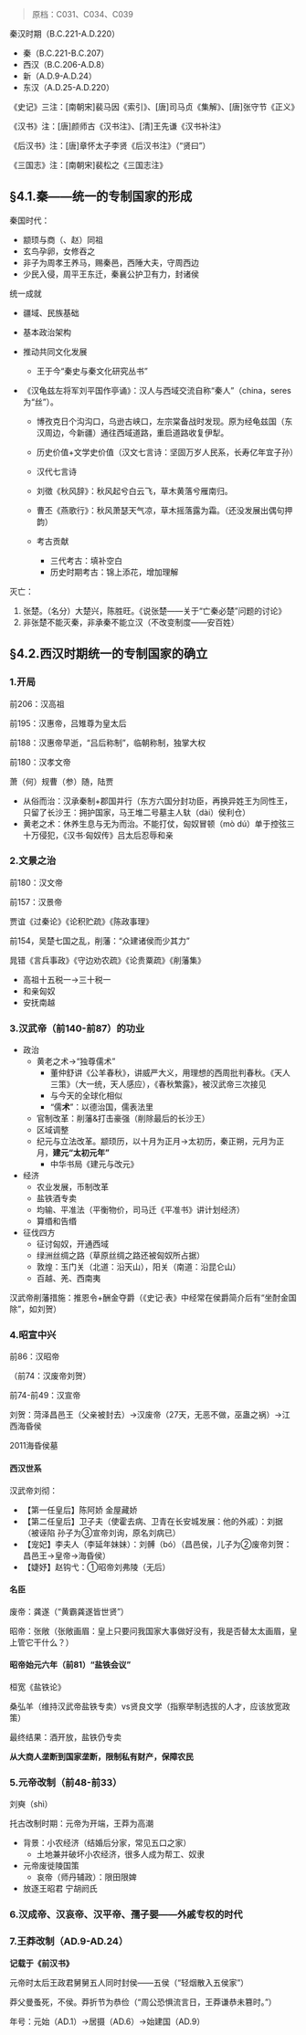 > 原档：C031、C034、C039

秦汉时期（B.C.221-A.D.220）

- 秦（B.C.221-B.C.207）
- 西汉（B.C.206-A.D.8）
- 新（A.D.9-A.D.24）
- 东汉（A.D.25-A.D.220）

《史记》三注：[南朝宋]裴马因《索引》、[唐]司马贞《集解》、[唐]张守节《正义》

《汉书》注：[唐]颜师古《汉书注》、[清]王先谦《汉书补注》

《后汉书》注：[唐]章怀太子李贤《后汉书注》（“贤曰”）

《三国志》注：[南朝宋]裴松之《三国志注》

## §4.1.秦——统一的专制国家的形成

秦国时代：

- 颛顼与商（、赵）同祖
- 玄鸟孕卵，女修吞之
- 非子为周孝王养马，赐秦邑，西陲大夫，守周西边
- 少民入侵，周平王东迁，秦襄公护卫有力，封诸侯

统一成就

- 疆域、民族基础

- 基本政治架构

- 推动共同文化发展

  - 王于今“秦史与秦文化研究丛书”
- 《汉龟兹左将军刘平国作亭诵》：汉人与西域交流自称“秦人”（china，seres为“丝”）。
  
  - 博孜克日个沟沟口，乌逊古峡口，左宗棠备战时发现。原为经龟兹国（东汉周边，今新疆）通往西域道路，重启道路收复伊犁。
  - 历史价值+文学史价值（汉文七言诗：坚固万岁人民系，长寿亿年宜子孙）
  - 汉代七言诗
  - 刘徵《秋风辞》：秋风起兮白云飞，草木黄落兮雁南归。
    
  - 曹丕《燕歌行》：秋风萧瑟天气凉，草木摇落露为霜。（还没发展出偶句押韵）
  - 考古贡献
  
    - 三代考古：填补空白
    - 历史时期考古：锦上添花，增加理解
  

灭亡：

1. 张楚。（名分）大楚兴，陈胜旺。《说张楚——关于“亡秦必楚”问题的讨论》
2. 非张楚不能灭秦，非承秦不能立汉（不改变制度——安百姓）

## §4.2.西汉时期统一的专制国家的确立

### 1.开局

前206：汉高祖

前195：汉惠帝，吕雉尊为皇太后

前188：汉惠帝早逝，“吕后称制”，临朝称制，独掌大权

前180：汉孝文帝

萧（何）规曹（参）随，陆贾

- 从俗而治：汉承秦制+郡国并行（东方六国分封功臣，再换异姓王为同性王，只留了长沙王：拥护国家，马王堆二号墓主人轪（dài）侯利仓）
- 黄老之术：休养生息与无为而治。不能打仗，匈奴冒顿（mò dú）单于控弦三十万侵犯，《汉书·匈奴传》吕太后忍辱和亲

### 2.文景之治

前180：汉文帝

前157：汉景帝

贾谊《过秦论》《论积贮疏》《陈政事理》

前154，吴楚七国之乱，削藩：“众建诸侯而少其力”

晁错《言兵事政》《守边劝农疏》《论贵粟疏》《削藩集》

- 高祖十五税一→三十税一
- 和亲匈奴
- 安抚南越

### 3.汉武帝（前140-前87）的功业

- 政治
  - 黄老之术→“独尊儒术”
    - 董仲舒讲《公羊春秋》，讲威严大义，用理想的西周批判春秋。《天人三策》（大一统，天人感应），《春秋繁露》，被汉武帝三次接见
    - 与今天的全球化相似
    - “儒**术**”：以德治国，儒表法里
  - 官制改革：削藩&打击豪强（削除最后的长沙王）
  - 区域调整
  - 纪元与立法改革。颛顼历，以十月为正月→太初历，秦正朔，元月为正月，**建元“太初元年”**
    - 中华书局《建元与改元》
- 经济
  - 农业发展，币制改革
  - 盐铁酒专卖
  - 均输、平准法（平衡物价，司马迁《平准书》讲计划经济）
  - 算缗和告缗
- 征伐四方
  - 征讨匈奴，开通西域
  - 绿洲丝绸之路（草原丝绸之路还被匈奴所占据）
  - 敦煌：玉门关（北道：沿天山），阳关（南道：沿昆仑山）
  - 百越、羌、西南夷

汉武帝削藩措施：推恩令+酬金夺爵（《史记·表》中经常在侯爵简介后有“坐酎金国除”，如刘贺）

### 4.昭宣中兴

前86：汉昭帝

（前74：汉废帝刘贺）

前74-前49：汉宣帝

刘贺：菏泽昌邑王（父亲被封去）→汉废帝（27天，无恶不做，巫蛊之祸）→江西海昏侯

2011海昏侯墓

#### 西汉世系

汉武帝刘彻：

- 【第一任皇后】陈阿娇 金屋藏娇
- 【第二任皇后】卫子夫（使霍去病、卫青在长安城发展：他的外戚）：刘据（被诬陷 孙子为③宣帝刘询，原名刘病已）
- 【宠妃】李夫人（李延年妹妹）：刘髆（bó）（昌邑侯，儿子为②废帝刘贺：昌邑王→皇帝→海昏侯）
- 【婕妤】赵钩弋：①昭帝刘弗陵（无后）

#### 名臣

废帝：龚遂（“黄霸龚遂皆世贤”）

昭帝：张敞（张敞画眉：皇上只要问我国家大事做好没有，我是否替太太画眉，皇上管它干什么？）

#### 昭帝始元六年（前81）“盐铁会议”

桓宽《盐铁论》

桑弘羊（维持汉武帝盐铁专卖）vs贤良文学（指察举制选拔的人才，应该放宽政策）

最终结果：酒开放，盐铁仍专卖

**从大商人垄断到国家垄断，限制私有财产，保障农民**

### 5.元帝改制（前48-前33）

刘奭（shì）

托古改制时期：元帝为开端，王莽为高潮

- 背景：小农经济（结婚后分家，常见五口之家）
  - 土地兼并破坏小农经济，很多人成为帮工、奴隶
- 元帝废徙陵国策
  - 哀帝（师丹辅政）：限田限婢
- 放逐王昭君 宁胡阏氏

### 6.汉成帝、汉哀帝、汉平帝、孺子婴——外戚专权的时代

### 7.王莽改制（AD.9-AD.24）

**记载于《前汉书》**

元帝时太后王政君舅舅五人同时封侯——五侯（“轻烟散入五侯家”）

莽父曼蚤死，不侯。莽折节为恭俭（“周公恐惧流言日，王莽谦恭未篡时。”）

年号：元始（AD.1）→居摄（AD.6）→始建国（AD.9）